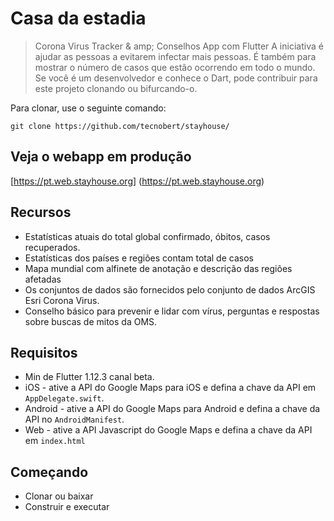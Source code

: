 # Casa da estadia
> Corona Virus Tracker & amp; Conselhos App com Flutter
A iniciativa é ajudar as pessoas a evitarem infectar mais pessoas. É também para mostrar o número de casos que estão ocorrendo em todo o mundo. Se você é um desenvolvedor e conhece o Dart, pode contribuir para este projeto clonando ou bifurcando-o.

Para clonar, use o seguinte comando:

``
git clone https://github.com/tecnobert/stayhouse/
``

## Veja o webapp em produção
[https://pt.web.stayhouse.org] (https://pt.web.stayhouse.org)

## Recursos
- Estatísticas atuais do total global confirmado, óbitos, casos recuperados.
- Estatísticas dos países e regiões contam total de casos
- Mapa mundial com alfinete de anotação e descrição das regiões afetadas
- Os conjuntos de dados são fornecidos pelo conjunto de dados ArcGIS Esri Corona Virus.
- Conselho básico para prevenir e lidar com vírus, perguntas e respostas sobre buscas de mitos da OMS.

## Requisitos
- Min de Flutter 1.12.3 canal beta.
- iOS - ative a API do Google Maps para iOS e defina a chave da API em `AppDelegate.swift`.
- Android - ative a API do Google Maps para Android e defina a chave da API no `AndroidManifest`.
- Web - ative a API Javascript do Google Maps e defina a chave da API em `index.html`

## Começando
- Clonar ou baixar
- Construir e executar